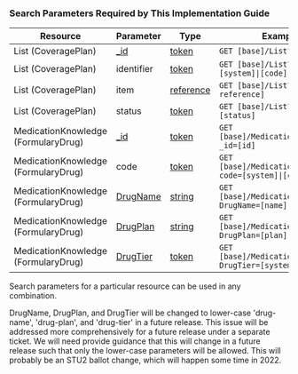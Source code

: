 <a name="Search Parameters Required By This Implementation Guide"></a>
### Search Parameters Required by This Implementation Guide
<table class="grid">
	<thead>
		<tr>
			<th>Resource</th>
			<th>Parameter</th>
			<th>Type</th>
			<th>Example</th>
		</tr>
	</thead>
	<tbody>
		<tr>
			<td>List (CoveragePlan)</td>
			<td><a href="http://hl7.org/fhir/R4/search.html">_id</a></td>
			<td><a href="https://www.hl7.org/fhir/search.html#token">token</a></td>
			<td><code class="highlighter-rouge">GET [base]/List?_id=[id]</code></td>
		</tr>
  	<tr>
			<td>List (CoveragePlan)</td>
			<td>identifier</td>
			<td><a href="https://www.hl7.org/fhir/search.html#token">token</a></td>
			<td><code class="highlighter-rouge">GET [base]/List?identifier=[system]|[code]</code></td>
		</tr>
		<tr>
			<td>List (CoveragePlan)</td>
			<td>item</td>
			<td><a href="https://www.hl7.org/fhir/search.html#reference">reference</a></td>
			<td><code class="highlighter-rouge">GET [base]/List?item=[item-reference]</code></td>
		</tr>
		<tr>
			<td>List (CoveragePlan)</td>
			<td>status</td>
			<td><a href="https://www.hl7.org/fhir/search.html#token">token</a></td>
			<td><code class="highlighter-rouge">GET [base]/List?status=[status]</code></td>
		</tr>
		<tr>
			<td>MedicationKnowledge (FormularyDrug)</td>
			<td><a href="http://hl7.org/fhir/R4/search.html">_id</a></td>
			<td><a href="https://www.hl7.org/fhir/search.html#token">token</a></td>
			<td><code class="highlighter-rouge">GET [base]/MedicationKnowledge?_id=[id]</code></td>
		</tr>
		<tr>
			<td>MedicationKnowledge (FormularyDrug)</td>
			<td>code</td>
			<td><a href="https://www.hl7.org/fhir/search.html#token">token</a></td>
			<td><code class="highlighter-rouge">GET [base]/MedicationKnowledge?code=[system]|[code]</code></td>
		</tr>
		<tr>
			<td>MedicationKnowledge (FormularyDrug)</td>
			<td><a href="http://build.fhir.org/ig/HL7/davinci-pdex-formulary/SearchParameter-DrugName.html">DrugName</a></td>
			<td><a href="https://www.hl7.org/fhir/search.html#string">string</a></td>
			<td><code class="highlighter-rouge">GET [base]/MedicationKnowledge?DrugName=[name]</code></td>
		</tr>
		<tr>
			<td>MedicationKnowledge (FormularyDrug)</td>
			<td><a href="http://build.fhir.org/ig/HL7/davinci-pdex-formulary/SearchParameter-DrugPlan.html">DrugPlan</a></td>
			<td><a href="https://www.hl7.org/fhir/search.html#string">string</a></td>
			<td><code class="highlighter-rouge">GET [base]/MedicationKnowledge?DrugPlan=[plan]</code></td>
		</tr>
		<tr>
			<td>MedicationKnowledge (FormularyDrug)</td>
			<td><a href="http://build.fhir.org/ig/HL7/davinci-pdex-formulary/SearchParameter-DrugTier.html">DrugTier</a></td>
			<td><a href="https://www.hl7.org/fhir/search.html#token">token</a></td>
			<td><code class="highlighter-rouge">GET [base]/MedicationKnowledge?DrugTier=[system]|[code]</code></td>
		</tr>
	</tbody>
</table>
<p>
	Search parameters for a particular resource can be used in any combination.
</p>
 DrugName, DrugPlan, and DrugTier will be changed to lower-case 'drug-name', 'drug-plan', and 'drug-tier' in a future release.  This issue will be addressed more comprehensively for a future release under a separate ticket. We will need provide guidance that this will change in a future release such that only the lower-case parameters will be allowed.  This will probably be an STU2 ballot change, which will happen some time in 2022.
</p>
